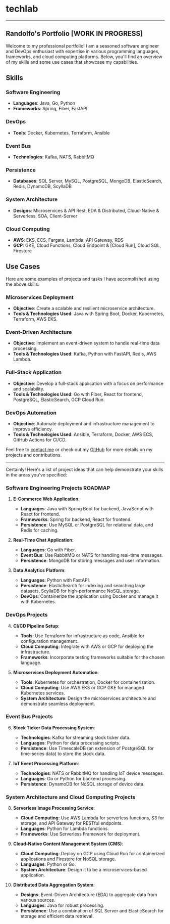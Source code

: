 # techlab
---

## Randolfo's Portfolio [WORK IN PROGRESS]

Welcome to my professional portfolio! I am a seasoned software engineer and DevOps enthusiast with expertise in various programming languages, frameworks, and cloud computing platforms. Below, you'll find an overview of my skills and some use cases that showcase my capabilities.

## Skills

### Software Engineering
- **Languages**: Java, Go, Python
- **Frameworks**: Spring, Fiber, FastAPI

### DevOps
- **Tools**: Docker, Kubernetes, Terraform, Ansible

### Event Bus
- **Technologies**: Kafka, NATS, RabbitMQ

### Persistence
- **Databases**: SQL Server, MySQL, PostgreSQL, MongoDB, ElasticSearch, Redis, DynamoDB, ScyllaDB

### System Architecture
- **Designs**: Microservices & API Rest, EDA & Distributed, Cloud-Native & Serverless, SOA, Client-Server

### Cloud Computing
- **AWS**: EKS, ECS, Fargate, Lambda, API Gateway, RDS
- **GCP**: GKE, Cloud Functions, Cloud Endpoint & [Cloud Run], Cloud SQL, Firestore

## Use Cases

Here are some examples of projects and tasks I have accomplished using the above skills:

### Microservices Deployment
- **Objective**: Create a scalable and resilient microservice architecture.
- **Tools & Technologies Used**: Java with Spring Boot, Docker, Kubernetes, Terraform, AWS EKS.

### Event-Driven Architecture
- **Objective**: Implement an event-driven system to handle real-time data processing.
- **Tools & Technologies Used**: Kafka, Python with FastAPI, Redis, AWS Lambda.

### Full-Stack Application
- **Objective**: Develop a full-stack application with a focus on performance and scalability.
- **Tools & Technologies Used**: Go with Fiber, React for frontend, PostgreSQL, ElasticSearch, GCP Cloud Run.

### DevOps Automation
- **Objective**: Automate deployment and infrastructure management to improve efficiency.
- **Tools & Technologies Used**: Ansible, Terraform, Docker, AWS ECS, GitHub Actions for CI/CD.

Feel free to [contact me](mailto:castillo.randolfo@gmail.com) or check out my [GitHub](https://github.com/rcastillo9x) for more details on my projects and contributions.

---

Certainly! Here's a list of project ideas that can help demonstrate your skills in the areas you've specified:

### Software Engineering Projects ROADMAP

1. **E-Commerce Web Application**:
   - **Languages**: Java with Spring Boot for backend, JavaScript with React for frontend.
   - **Frameworks**: Spring for backend, React for frontend.
   - **Persistence**: Use MySQL or PostgreSQL for relational data, and Redis for caching.

2. **Real-Time Chat Application**:
   - **Languages**: Go with Fiber.
   - **Event Bus**: Use RabbitMQ or NATS for handling real-time messages.
   - **Persistence**: MongoDB for storing messages and user information.

3. **Data Analytics Platform**:
   - **Languages**: Python with FastAPI.
   - **Persistence**: ElasticSearch for indexing and searching large datasets, ScyllaDB for high-performance NoSQL storage.
   - **DevOps**: Containerize the application using Docker and manage it with Kubernetes.

### DevOps Projects

4. **CI/CD Pipeline Setup**:
   - **Tools**: Use Terraform for infrastructure as code, Ansible for configuration management.
   - **Cloud Computing**: Integrate with AWS or GCP for deploying the infrastructure.
   - **Frameworks**: Incorporate testing frameworks suitable for the chosen language.

5. **Microservices Deployment Automation**:
   - **Tools**: Kubernetes for orchestration, Docker for containerization.
   - **Cloud Computing**: Use AWS EKS or GCP GKE for managed Kubernetes services.
   - **System Architecture**: Design the microservices architecture and demonstrate seamless deployment.

### Event Bus Projects

6. **Stock Ticker Data Processing System**:
   - **Technologies**: Kafka for streaming stock ticker data.
   - **Languages**: Python for data processing scripts.
   - **Persistence**: Use TimescaleDB (an extension of PostgreSQL for time-series data) to store the stock data.

7. **IoT Event Processing Platform**:
   - **Technologies**: NATS or RabbitMQ for handling IoT device messages.
   - **Languages**: Go or Python for backend processing.
   - **Persistence**: DynamoDB for NoSQL storage of device data.

### System Architecture and Cloud Computing Projects

8. **Serverless Image Processing Service**:
   - **Cloud Computing**: Use AWS Lambda for serverless functions, S3 for storage, and API Gateway for RESTful endpoints.
   - **Languages**: Python for Lambda functions.
   - **Frameworks**: Use Serverless Framework for deployment.

9. **Cloud-Native Content Management System (CMS)**:
   - **Cloud Computing**: Deploy on GCP using Cloud Run for containerized applications and Firestore for NoSQL storage.
   - **Languages**: Python or Go.
   - **System Architecture**: Design it to be a microservices-based application.

10. **Distributed Data Aggregation System**:
    - **Designs**: Event-Driven Architecture (EDA) to aggregate data from various sources.
    - **Languages**: Java for robust processing.
    - **Persistence**: Use a combination of SQL Server and ElasticSearch for storage and efficient data retrieval.


